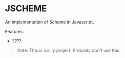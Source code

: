# JSCHEME

An implementation of Scheme in Javascript. 

Features:
- ????

> Note: This is a silly project. Probably don't use this.
